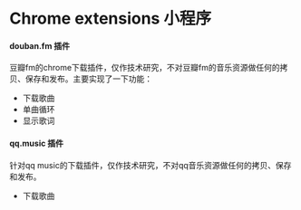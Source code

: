 Chrome extensions 小程序
==========
#### douban.fm 插件
豆瓣fm的chrome下载插件，仅作技术研究，不对豆瓣fm的音乐资源做任何的拷贝、保存和发布。主要实现了一下功能：
*   下载歌曲
*   单曲循环
*   显示歌词
#### qq.music 插件
针对qq music的下载插件，仅作技术研究，不对qq音乐资源做任何的拷贝、保存和发布。
*   下载歌曲
